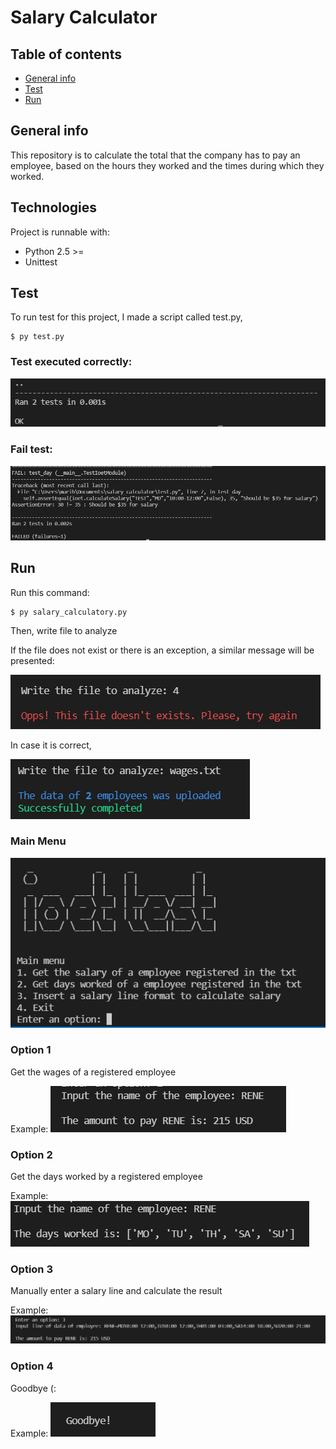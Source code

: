 # Salary Calculator

## Table of contents
* [General info](#general-info)
* [Test](#test)
* [Run](#run)

## General info
This repository is to calculate the total that the company has to pay an employee, based on the hours they worked and the times during which they worked.

## Technologies
Project is runnable with:
* Python 2.5 >=
* Unittest
	
## Test
To run test for this project, I made a script called test.py, 

```
$ py test.py
```

### Test executed correctly:
![plot](img/testfinalized.PNG)

### Fail test:
![plot](img/failtest.PNG)


## Run
Run this command:

```
$ py salary_calculatory.py
```

Then, write file to analyze

If the file does not exist or there is an exception, a similar message will be presented:

![plot](img/errorfile.PNG)

In case it is correct,

![plot](img/okfile.PNG)


### Main Menu

![plot](img/mainmenu.PNG)

### Option 1

Get the wages of a registered employee

Example:
![plot](img/opt1.PNG)

### Option 2
Get the days worked by a registered employee

Example:
![plot](img/opt2.PNG)

### Option 3
Manually enter a salary line and calculate the result

Example:
![plot](img/opt3.PNG)

### Option 4
Goodbye (:

Example:
![plot](img/opt4.PNG)